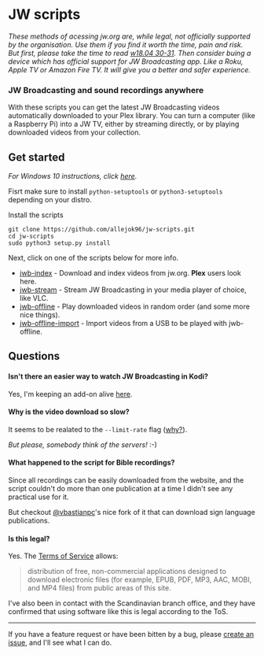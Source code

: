# JW scripts

*These methods of acessing jw.org are, while legal, not officially supported by the organisation. Use them if you find it worth the time, pain and risk. But first, please take the time to read [w18.04 30-31](https://wol.jw.org/en/wol/d/r1/lp-e/2018364). Then consider buing a device which has official support for JW Broadcasting app. Like a Roku, Apple TV or Amazon Fire TV. It will give you a better and safer experience.*

### JW Broadcasting and sound recordings anywhere

With these scripts you can get the latest JW Broadcasting videos automatically downloaded to your Plex library. You can turn a computer (like a Raspberry Pi) into a JW TV, either by streaming directly, or by playing downloaded videos from your collection.

## Get started

*For Windows 10 instructions, click [here](https://github.com/allejok96/jw-scripts/wiki/Installation#installation-on-windows-10).*

Fisrt make sure to install `python-setuptools` or `python3-setuptools` depending on your distro.

Install the scripts

    git clone https://github.com/allejok96/jw-scripts.git
    cd jw-scripts
    sudo python3 setup.py install

Next, click on one of the scripts below for more info.

* [jwb-index](https://github.com/allejok96/jw-scripts/wiki/jwb-index) - Download and index videos from jw.org. **Plex** users look here.
* [jwb-stream](https://github.com/allejok96/jw-scripts/wiki/jwb-stream) - Stream JW Broadcasting in your media player of choice, like VLC.
* [jwb-offline](https://github.com/allejok96/jw-scripts/wiki/jwb-offline) - Play downloaded videos in random order (and some more nice things).
* [jwb-offline-import](https://github.com/allejok96/jw-scripts/wiki/jwb-offline-import) - Import videos from a USB to be played with jwb-offline.

## Questions

#### Isn't there an easier way to watch JW Broadcasting in Kodi?

Yes, I'm keeping an add-on alive [here](https://github.com/allejok96/plugin.video.jwb-unofficial).

#### Why is the video download so slow?

It seems to be realated to the `--limit-rate` flag ([why?](https://github.com/allejok96/jw-scripts/wiki/How-it-works#batch-downloading)). 

*But please, somebody think of the servers!* :-)

#### What happened to the script for Bible recordings?

Since all recordings can be easily downloaded from the website, and the script couldn't do more than one publication at a time I didn't see any practical use for it.

But checkout [@vbastianpc](https://github.com/vbastianpc)'s nice fork of it that can download sign language publications.

#### Is this legal?

Yes. The [Terms of Service](http://www.jw.org/en/terms-of-use/) allows:

> distribution of free, non-commercial applications designed to download electronic files (for example, EPUB, PDF, MP3, AAC, MOBI, and MP4 files) from public areas of this site.

I've also been in contact with the Scandinavian branch office, and they have confirmed that using software like this is legal according to the ToS.

___

If you have a feature request or have been bitten by a bug, please [create an issue](https://github.com/allejok96/jw-scripts/issues), and I'll see what I can do.
